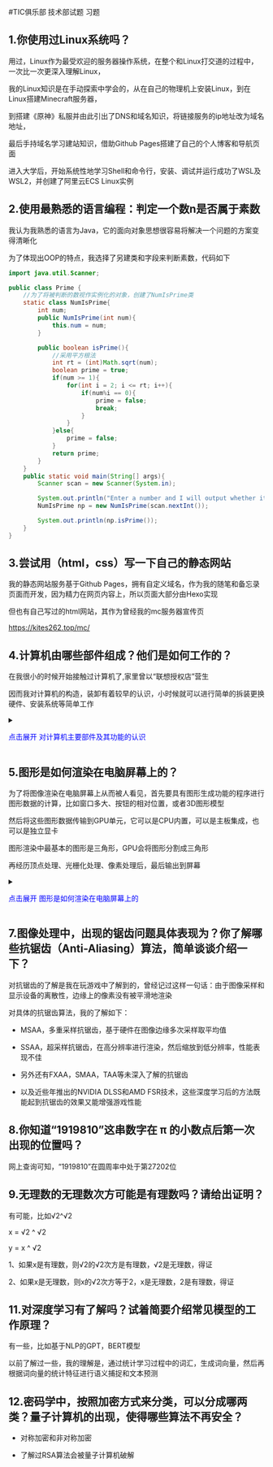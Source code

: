 #TIC俱乐部 技术部试题 习题

## 1.你使用过Linux系统吗？

用过，Linux作为最受欢迎的服务器操作系统，在整个和Linux打交道的过程中，一次比一次更深入理解Linux，

我的Linux知识是在手动探索中学会的，从在自己的物理机上安装Linux，到在Linux搭建Minecraft服务器，

到搭建《原神》私服并由此引出了DNS和域名知识，将链接服务的ip地址改为域名地址，

最后手持域名学习建站知识，借助Github Pages搭建了自己的个人博客和导航页面

进入大学后，开始系统性地学习Shell和命令行，安装、调试并运行成功了WSL及WSL2，并创建了阿里云ECS Linux实例


## 2.使用最熟悉的语言编程：判定一个数n是否属于素数

我认为我熟悉的语言为Java，它的面向对象思想很容易将解决一个问题的方案变得清晰化

为了体现出OOP的特点，我选择了另建类和字段来判断素数，代码如下

```Java
import java.util.Scanner;

public class Prime {
    //为了将被判断的数视作实例化的对象，创建了NumIsPrime类
    static class NumIsPrime{
        int num;
        public NumIsPrime(int num){
            this.num = num;
        }

        public boolean isPrime(){
            //采用平方根法
            int rt = (int)Math.sqrt(num);
            boolean prime = true;
            if(num >= 1){
                for(int i = 2; i <= rt; i++){
                    if(num%i == 0){
                        prime = false;
                        break;
                    }
                }
            }else{
                prime = false;
            }
            return prime;
        }
    }
    public static void main(String[] args){
        Scanner scan = new Scanner(System.in);

        System.out.println("Enter a number and I will output whether it is a prime number:");
        NumIsPrime np = new NumIsPrime(scan.nextInt());

        System.out.println(np.isPrime());
    }
}
```

## 3.尝试用（html，css）写一下自己的静态网站

我的静态网站服务基于Github Pages，拥有自定义域名，作为我的随笔和备忘录页面而开发，因为精力在网页内容上，所以页面大部分由Hexo实现

但也有自己写过的html网站，其作为曾经我的mc服务器宣传页

<https://kites262.top/mc/>

## 4.计算机由哪些部件组成？他们是如何工作的？

在我很小的时候开始接触过计算机了,家里曾以“联想授权店”营生

因而我对计算机的构造，装卸有着较早的认识，小时候就可以进行简单的拆装更换硬件、安装系统等简单工作


<details>
        <summary><p style="color: blue">点击展开 对计算机主要部件及其功能的认识</p></summary>
        <pre><code>
中央处理器（CPU）：CPU是计算机的大脑，负责执行指令和处理数据。它包括算术逻辑单元（ALU）和控制单元（CU），ALU执行算术和逻辑运算，CU协调指令的执行和控制数据的流动。
内存（主存储器）：内存用于存储正在执行的程序和数据。它分为随机访问存储器（RAM）和只读存储器（ROM）。RAM用于临时存储数据和程序，而ROM存储固定的指令和数据，不易修改。
存储器（辅助存储器）：存储器用于长期存储数据和程序。常见的存储器包括硬盘驱动器（HDD）、固态驱动器（SSD）、光盘驱动器等。它们提供了更大的存储容量，但访问速度较内存慢。
输入设备：输入设备用于将外部信息输入到计算机中。常见的输入设备包括键盘、鼠标、触摸屏、扫描仪等。
输出设备：输出设备用于将计算机处理后的信息呈现给用户。常见的输出设备包括显示器、打印机、扬声器等。
主板：主板是计算机所有组件的连接中心。它提供了各个部件之间的通信和电源。
显卡：显卡负责处理计算机图形和图像的显示。它包含图形处理单元（GPU），可以加速图形和图像的处理和渲染。
网络适配器：网络适配器允许计算机连接到局域网或互联网，以实现网络通信和数据传输。
这些部件相互协作，实现计算机的工作。当用户通过输入设备输入指令和数据时，CPU从内存中读取程序和数据，进行运算和处理，并将结果存储回内存。然后，计算机可以使用输出设备将结果显示给用户。存储器用于存储程序、数据和文件，而主板上的总线系统使各个部件之间可以高速传输数据。网络适配器允许计算机通过网络进行通信和数据传输。显卡负责处理图形和图像的显示，提供良好的用户界面和图形性能。
*规范化的术语求助自ChatGPT*
        </code></pre>
</details>

## 5.图形是如何渲染在电脑屏幕上的？

为了将图像渲染在电脑屏幕上从而被人看见，首先要具有图形生成功能的程序进行图形数据的计算，比如窗口多大、按钮的相对位置，或者3D图形模型

然后将这些图形数据传输到GPU单元，它可以是CPU内置，可以是主板集成，也可以是独立显卡

图形渲染中最基本的图形是三角形，GPU会将图形分割成三角形

再经历顶点处理、光栅化处理、像素处理后，最后输出到屏幕

<details>
    <summary><p style="color: blue">点击展开 图形是如何渲染在电脑屏幕上的</p></summary>
    <pre><code>
应用程序生成图形数据：图形渲染的第一步是应用程序生成图形数据。这可以是2D图形，如线条、形状和文字，也可以是3D图形，如三维模型和场景。

图形数据传输到显卡：一旦应用程序生成图形数据，它会将数据传输到显卡。显卡上的图形处理单元（GPU）专门负责处理图形数据。

三角形剖分：在进行图形渲染之前，GPU通常会将3D图形数据进行三角形剖分。这是因为图形渲染中最基本的图元是三角形，通过将3D模型分解为许多小的三角形，可以更容易地进行后续处理。

顶点处理：GPU对每个三角形的顶点进行处理。这包括应用坐标变换、光照计算和纹理坐标映射等。坐标变换将三维顶点位置转换为二维屏幕坐标系，光照计算确定每个顶点的明暗程度，纹理坐标映射将纹理图像映射到三角形表面。

光栅化：在光栅化阶段，GPU将处理后的三角形转换为屏幕上的像素。它确定每个像素的位置和颜色，并生成一个带有相关数据的帧缓冲区。

像素处理：在像素处理阶段，GPU对每个像素进行最终的处理。这可能包括应用纹理、深度测试、透明度计算和抗锯齿等。纹理映射将纹理图像应用到像素上，深度测试用于确定像素是否可见，透明度计算用于处理透明效果，抗锯齿技术用于平滑边缘。

输出到屏幕：最后，GPU将处理后的图像数据发送到显示器，显示器按照一定的刷新率将图像呈现在屏幕上。这样用户就可以看到应用程序生成的图形。
    </code></pre>
</details>

## 7.图像处理中，出现的锯齿问题具体表现为？你了解哪些抗锯齿（Anti-Aliasing）算法，简单谈谈介绍一下？

对抗锯齿的了解是我在玩游戏中了解到的，曾经记过这样一句话：由于图像采样和显示设备的离散性，边缘上的像素没有被平滑地渲染

对具体的抗锯齿算法，我的了解如下：

- MSAA，多重采样抗锯齿，基于硬件在图像边缘多次采样取平均值

- SSAA，超采样抗锯齿，在高分辨率进行渲染，然后缩放到低分辨率，性能表现不佳

- 另外还有FXAA，SMAA，TAA等未深入了解的抗锯齿

- 以及近些年推出的NVIDIA DLSS和AMD FSR技术，这些深度学习后的方法既能起到抗锯齿的效果又能增强游戏性能

## 8.你知道“1919810”这串数字在 π 的小数点后第一次出现的位置吗？

网上查询可知，“1919810”在圆周率中处于第27202位

## 9.无理数的无理数次方可能是有理数吗？请给出证明？

有可能，比如√2^√2

x = √2 ^ √2

y = x ^ √2

1、如果x是有理数，则√2的√2次方是有理数，√2是无理数，得证

2、如果x是无理数，则x的√2次方等于2，x是无理数，2是有理数，得证

## 11.对深度学习有了解吗？试着简要介绍常见模型的工作原理？

有一些，比如基于NLP的GPT，BERT模型

以前了解过一些，我的理解是，通过统计学习过程中的词汇，生成词向量，然后再根据词向量的统计特征进行语义捕捉和文本预测

## 12.密码学中，按照加密方式来分类，可以分成哪两类？量子计算机的出现，使得哪些算法不再安全？

- 对称加密和非对称加密

- 了解过RSA算法会被量子计算机破解